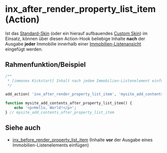 # inx_after_render_property_list_item (Action)

Ist das [Standard-Skin](standard-skin) (oder ein hierauf aufbauendes [Custom Skin](skins?id=custom-skins)) im Einsatz, können über diesen Action-Hook beliebige Inhalte **nach** der Ausgabe **jeder** Immobilie innerhalb einer [Immobilien-Listenansicht](/komponenten/liste) eingefügt werden.

## Rahmenfunktion/Beispiel

[](_info-snippet-einbindung.md ':include')

```php
/**
 * [immonex Kickstart] Inhalt nach jedem Immobilien-Listenelement einfügen.
 */

add_action( 'inx_after_render_property_list_item', 'mysite_add_contents_after_property_list_item' );

function mysite_add_contents_after_property_list_item() {
	echo '<p>Hello, World!</p>';
} // mysite_add_contents_after_property_list_item
```

## Siehe auch

- [inx_before_render_property_list_item](action-inx-before-render-property-list-item) (Inhalte **vor** der Ausgabe eines Immobilien-Listenelements einfügen)

[](_backlink.md ':include')